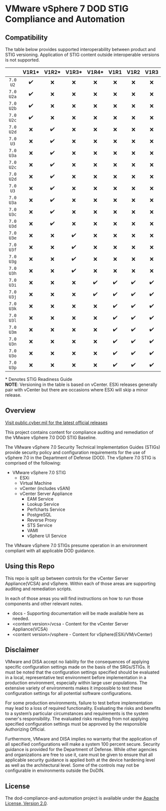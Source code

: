 # VMware vSphere 7 DOD STIG Compliance and Automation

## Compatibility
The table below provides supported interoperability between product and STIG versioning. Application of STIG content outside interoperable versions is not supported.

|                   |        V1R1*       |         V1R2*      |         V1R3*      |         V1R4*      |         V1R1       |         V1R2       |         V1R3       |
|:-----------------:|:------------------:|:------------------:|:------------------:|:------------------:|:------------------:|:------------------:|:------------------:|
|     `7.0 U2`      | :heavy_check_mark: |         :x:        |         :x:        |         :x:        |         :x:        |         :x:        |         :x:        |
|     `7.0 U2a`     | :heavy_check_mark: |         :x:        |         :x:        |         :x:        |         :x:        |         :x:        |         :x:        |
|     `7.0 U2b`     | :heavy_check_mark: |         :x:        |         :x:        |         :x:        |         :x:        |         :x:        |         :x:        |
|     `7.0 U2c`     | :heavy_check_mark: |         :x:        |         :x:        |         :x:        |         :x:        |         :x:        |         :x:        |
|     `7.0 U2d`     |        :x:         | :heavy_check_mark: |         :x:        |         :x:        |         :x:        |         :x:        |         :x:        |
|     `7.0 U3`      |        :x:         | :heavy_check_mark: |         :x:        |         :x:        |         :x:        |         :x:        |         :x:        |
|     `7.0 U3a`     |        :x:         | :heavy_check_mark: |         :x:        |         :x:        |         :x:        |         :x:        |         :x:        |
|     `7.0 U2c`     |        :x:         | :heavy_check_mark: |         :x:        |         :x:        |         :x:        |         :x:        |         :x:        |
|     `7.0 U2d`     |        :x:         | :heavy_check_mark: |         :x:        |         :x:        |         :x:        |         :x:        |         :x:        |
|     `7.0 U3`      |        :x:         | :heavy_check_mark: |         :x:        |         :x:        |         :x:        |         :x:        |         :x:        |
|     `7.0 U3a`     |        :x:         | :heavy_check_mark: |         :x:        |         :x:        |         :x:        |         :x:        |         :x:        |
|     `7.0 U3c`     |        :x:         | :heavy_check_mark: |         :x:        |         :x:        |         :x:        |         :x:        |         :x:        |
|     `7.0 U3d`     |        :x:         | :heavy_check_mark: |         :x:        |         :x:        |         :x:        |         :x:        |         :x:        |
|     `7.0 U3e`     |        :x:         |         :x:        | :heavy_check_mark: |         :x:        |         :x:        |         :x:        |         :x:        |
|     `7.0 U3f`     |        :x:         |         :x:        | :heavy_check_mark: |         :x:        |         :x:        |         :x:        |         :x:        |
|     `7.0 U3g`     |        :x:         |         :x:        | :heavy_check_mark: |         :x:        |         :x:        |         :x:        |         :x:        |
|     `7.0 U3h`     |        :x:         |         :x:        | :heavy_check_mark: |         :x:        |         :x:        |         :x:        |         :x:        |
|     `7.0 U3i`     |        :x:         |         :x:        |         :x:        | :heavy_check_mark: | :heavy_check_mark: | :heavy_check_mark: | :heavy_check_mark: |
|     `7.0 U3j`     |        :x:         |         :x:        |         :x:        | :heavy_check_mark: | :heavy_check_mark: | :heavy_check_mark: | :heavy_check_mark: | 
|     `7.0 U3k`     |        :x:         |         :x:        |         :x:        |         :x:        | :heavy_check_mark: | :heavy_check_mark: | :heavy_check_mark: |
|     `7.0 U3l`     |        :x:         |         :x:        |         :x:        |         :x:        | :heavy_check_mark: | :heavy_check_mark: | :heavy_check_mark: |
|     `7.0 U3m`     |        :x:         |         :x:        |         :x:        |         :x:        | :heavy_check_mark: | :heavy_check_mark: | :heavy_check_mark: |
|     `7.0 U3n`     |        :x:         |         :x:        |         :x:        |         :x:        | :heavy_check_mark: | :heavy_check_mark: | :heavy_check_mark: |
|     `7.0 U3o`     |        :x:         |         :x:        |         :x:        |         :x:        | :heavy_check_mark: | :heavy_check_mark: | :heavy_check_mark: |
|     `7.0 U3p`     |        :x:         |         :x:        |         :x:        |         :x:        | :heavy_check_mark: | :heavy_check_mark: | :heavy_check_mark: |

\* Denotes STIG Readiness Guide   
__NOTE__: Versioning in the table is based on vCenter. ESXi releases generally pair with vCenter but there are occasions where ESXi will skip a minor release. 

## Overview
[Visit public.cyber.mil for the latest official releases](https://public.cyber.mil/stigs/)

This project contains content for compliance auditing and remediation of the VMware vSphere 7.0 DOD STIG Baseline.

The VMware vSphere 7.0 Security Technical Implementation Guides (STIGs) provide security policy and configuration requirements for the use of vSphere 7.0 in the Department of Defense (DOD). The vSphere 7.0 STIG is comprised of the following:

- VMware vSphere 7.0 STIG
  - ESXi
  - Virtual Machine
  - vCenter (includes vSAN)
  - vCenter Server Appliance
    - EAM Service
    - Lookup Service
    - Perfcharts Service
    - PostgreSQL
    - Reverse Proxy
    - STS Service
    - VAMI
    - vSphere UI Service

The VMware vSphere 7.0 STIGs presume operation in an environment compliant with all applicable DOD guidance.

## Using this Repo
This repo is split up between controls for the vCenter Server Appliance(VCSA) and vSphere.  Within each of those areas are supporting auditing and remediation scripts.  

In each of those areas you will find instructions on how to run those components and other relevant notes.  

- docs - Supporting documentation will be made available here as needed.
- \<content version\>/vcsa - Content for the vCenter Server Appliance(VCSA)
- \<content version\>/vsphere - Content for vSphere(ESXi/VM/vCenter)

## Disclaimer
VMware and DISA accept no liability for the consequences of applying specific configuration settings made on the basis of the SRGs/STIGs. It must be noted that the configuration settings specified should be evaluated in a local, representative test environment before implementation in a production environment, especially within large user populations. The extensive variety of environments makes it impossible to test these configuration settings for all potential software configurations.

For some production environments, failure to test before implementation may lead to a loss of required functionality. Evaluating the risks and benefits to a system’s particular circumstances and requirements is the system owner's responsibility. The evaluated risks resulting from not applying specified configuration settings must be approved by the responsible Authorizing Official.

Furthermore, VMware and DISA implies no warranty that the application of all specified configurations will make a system 100 percent secure. Security guidance is provided for the Department of Defense. While other agencies and organizations are free to use it, care must be given to ensure that all applicable security guidance is applied both at the device hardening level as well as the architectural level. Some of the controls may not be configurable in environments outside the DoDIN.

## License
The dod-compliance-and-automation project is available under the [Apache License, Version 2.0](LICENSE).
